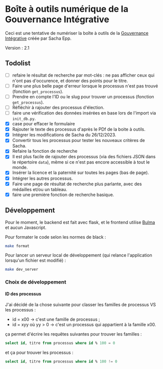 # Boîte à outils numérique de la Gouvernance Intégrative

Ceci est une tentative de numériser la boîte à outils de la [Gouvernance Intégrative](https://gouvernanceintegrative.com/) créée par Sacha Epp.

Version : 2.1

## Todolist

* [ ] refaire le résultat de recherche par mot-clés : ne pas afficher ceux qui n'ont pas d'occurence, et donner des points pour le titre.
* [ ] Faire une plus belle page d'erreur lorsque le processus n'est pas trouvé (fonction `get_processus`).
* [ ] Prendre en compte l'ID ou le slug pour trouver un processus (fonction `get_processus`).
* [ ] Réfléchir à rajouter des processus d'élection.
* [ ] faire une vérification des données insérées en base lors de l'import via `init_db.py`.
* [x] case pour effacer le formulaire
* [x] Rajouter le texte des processus d'après le PDf de la boite à outils.
* [x] Intégrer les modifications de Sacha du 26/12/2023.
* [x] Convertir tous les processus pour tester les nouveaux critères de Sacha.
* [x] Refaire la fonction de recherche
* [x] Il est plus facile de rajouter des processus (via des fichiers JSON dans le répertoire `data`), même si ce n'est pas encore accessible à tout le monde.
* [x] Insérer la licence et la paternité sur toutes les pages (bas de page).
* [x] Intégrer les autres processus.
* [x] Faire une page de résultat de recherche plus parlante, avec des médailles et/ou un tableau.
* [x] faire une première fonction de recherche basique.

## Développement

Pour le moment, le backend est fait avec flask, et le frontend utilise [Bulma](https://bulma.io/) et aucun Javascript.

Pour formater le code selon les normes de black :

``` bash
make format
```

Pour lancer un serveur local de développement (qui relance l'application lorsqu'un fichier est modifié) :

``` bash
make dev_server
```

### Choix de développement

#### ID des processus

J'ai décidé de la chose suivante pour classer les familles de processus VS les processus :

* id = x00 → c'est une famille de processus ;
* id = xyy où yy > 0 → c'est un processus qui appartient à la famille x00.

ça permet d'écrire les requêtes suivantes pour trouver les familles :

``` sql
select id, titre from processus where id % 100 = 0
```

et ça pour trouver les processus :

``` sql
select id, titre from processus where id % 100 != 0
```
